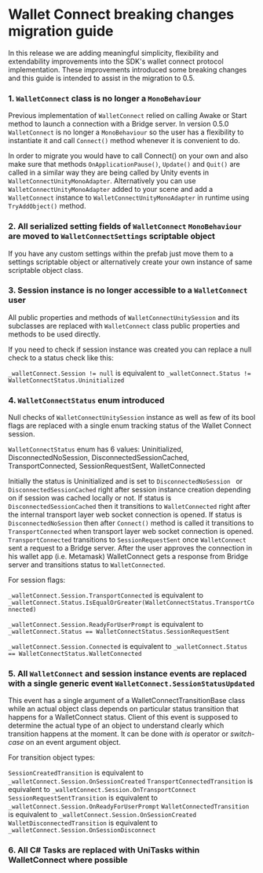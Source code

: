 # Wallet Connect breaking changes migration guide

In this release we are adding meaningful simplicity, flexibility and extendability improvements into the SDK's wallet connect protocol implementation. These improvements introduced some breaking changes and this guide is intended to assist in the migration to 0.5.

### 1. `WalletConnect` **class is no longer a** `MonoBehaviour`

Previous implementation of `WalletConnect` relied on calling Awake or Start method to launch a connection with a Bridge server. In version 0.5.0 `WalletConnect` is no longer a `MonoBehaviour` so the user has a flexibility to instantiate it and call `Connect()` method whenever it is convenient to do. 

In order to migrate you would have to call Connect() on your own and also make sure that methods `OnApplicationPause()`, `Update()` and `Quit()` are called in a similar way they are being called by Unity events in `WalletConnectUnityMonoAdapter`. Alternatively you can use `WalletConnectUnityMonoAdapter` added to your scene and add a `WalletConnect` instance to `WalletConnectUnityMonoAdapter` in runtime using `TryAddObject()` method. 

### 2. **All serialized setting fields of** `WalletConnect` `MonoBehaviour` **are moved to** `WalletConnectSettings` **scriptable object**

If you have any custom settings within the prefab just move them to a settings scriptable object or alternatively create your own instance of same scriptable object class.

### 3. **Session instance is no longer accessible to a** `WalletConnect` **user**

All public properties and methods of `WalletConnectUnitySession` and its subclasses are replaced with `WalletConnect` class public properties and methods to be used directly. 

If you need to check if session instance was created you can replace a null check to a status check like this:

`_walletConnect.Session != null` is equivalent to `_walletConnect.Status != WalletConnectStatus.Uninitialized`

### 4. `WalletConnectStatus` **enum introduced**

Null checks of `WalletConnectUnitySession` instance as well as few of its bool flags are replaced with a single enum tracking status of the Wallet Connect session.

`WalletConnectStatus` enum has 6 values: Uninitialized, DisconnectedNoSession, DisconnectedSessionCached, TransportConnected, SessionRequestSent, WalletConnected

Initially the status is Uninitialized and is set to `DisconnectedNoSession ` or `DisconnectedSessionCached` right after session instance creation depending on if session was cached locally or not. If status is `DisconnectedSessionCached` then it transitions to `WalletConnected` right after the internal transport layer web socket connection is opened. If status is `DisconnectedNoSession` then after `Connect()` method is called it transitions to `TransportConnected` when transport layer web socket connection is opened. `TransportConnected` transitions to `SessionRequestSent` once `WalletConnect` sent a request to a Bridge server. After the user approves the connection in his wallet app (i.e. Metamask) WalletConnect gets a response from Bridge server and transitions status to `WalletConnected`.

For session flags:

`_walletConnect.Session.TransportConnected` is equivalent to `_walletConnect.Status.IsEqualOrGreater(WalletConnectStatus.TransportConnected)`

`_walletConnect.Session.ReadyForUserPrompt` is equivalent to `_walletConnect.Status == WalletConnectStatus.SessionRequestSent`

`_walletConnect.Session.Connected` is equivalent to `_walletConnect.Status == WalletConnectStatus.WalletConnected`

### 5. **All** `WalletConnect` **and session instance events are replaced with a single generic event** `WalletConnect.SessionStatusUpdated` 

This event has a single argument of a WalletConnectTransitionBase class while an actual object class depends on particular status transition that happens for a WalletConnect status. Client of this event is supposed to determine the actual type of an object to understand clearly which transition happens at the moment. It can be done with _is_ operator or _switch-case_ on an event argument object.

For transition object types:

`SessionCreatedTransition` is equivalent to `_walletConnect.Session.OnSessionCreated`
`TransportConnectedTransition` is equivalent to `_walletConnect.Session.OnTransportConnect`
`SessionRequestSentTransition` is equivalent to `_walletConnect.Session.OnReadyForUserPrompt`
`WalletConnectedTransition` is equivalent to `_walletConnect.Session.OnSessionCreated`
`WalletDisconnectedTransition` is equivalent to `_walletConnect.Session.OnSessionDisconnect`

### 6. **All C# Tasks are replaced with UniTasks within WalletConnect where possible**